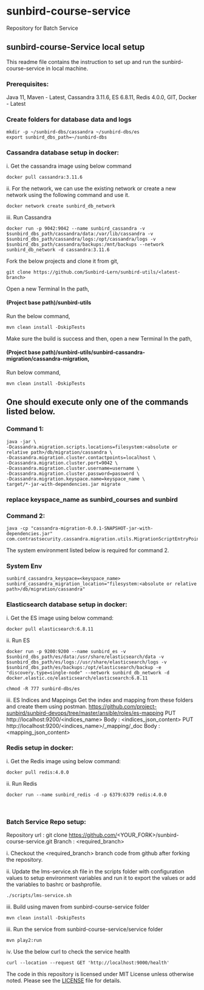 # sunbird-course-service

Repository for Batch Service

## sunbird-course-Service local setup
This readme file contains the instruction to set up and run the sunbird-course-service in local machine.

### Prerequisites:
Java 11,
Maven - Latest,
Cassandra 3.11.6,
ES 6.8.11,
Redis 4.0.0,
GIT,
Docker - Latest

### Create folders for database data and logs

```shell
mkdir -p ~/sunbird-dbs/cassandra ~/sunbird-dbs/es
export sunbird_dbs_path=~/sunbird-dbs
```

### Cassandra database setup in docker:



i. Get the cassandra image using below command
```shell
docker pull cassandra:3.11.6
```
ii. For the network, we can use the existing network or create a new network using the following command and use it.
```shell
docker network create sunbird_db_network
```
iii. Run Cassandra
```shell
docker run -p 9042:9042 --name sunbird_cassandra -v $sunbird_dbs_path/cassandra/data:/var/lib/cassandra -v $sunbird_dbs_path/cassandra/logs:/opt/cassandra/logs -v $sunbird_dbs_path/cassandra/backups:/mnt/backups --network sunbird_db_network -d cassandra:3.11.6
```
Fork the below projects and clone it from git,
```shell
git clone https://github.com/Sunbird-Lern/sunbird-utils/<latest-branch>
```
Open a new Terminal In the path,
#### (Project base path)/sunbird-utils
Run the below command,
```shell
mvn clean install -DskipTests
``` 
Make sure the build is success and then,
open a new Terminal In the path,
#### (Project base path)/sunbird-utils/sunbird-cassandra-migration/cassandra-migration,
Run below command,
```shell
mvn clean install -DskipTests
``` 
## One should execute only one of the commands listed below.
### Command 1:
```shell
java -jar \
-Dcassandra.migration.scripts.locations=filesystem:<absolute or relative path>/db/migration/cassandra \
-Dcassandra.migration.cluster.contactpoints=localhost \
-Dcassandra.migration.cluster.port=9042 \
-Dcassandra.migration.cluster.username=username \
-Dcassandra.migration.cluster.password=password \
-Dcassandra.migration.keyspace.name=keyspace_name \
target/*-jar-with-dependencies.jar migrate
``` 
### replace keyspace_name as sunbird_courses and sunbird
### Command 2:
```shell
java -cp "cassandra-migration-0.0.1-SNAPSHOT-jar-with-dependencies.jar" com.contrastsecurity.cassandra.migration.utils.MigrationScriptEntryPoint
```
The system environment listed below is required for command 2.
### System Env
```shell
sunbird_cassandra_keyspace=<keyspace_name>
sunbird_cassandra_migration_location="filesystem:<absolute or relative path>/db/migration/cassandra"
``` 

### Elasticsearch database setup in docker:
i. Get the ES image using below command:
```shell
docker pull elasticsearch:6.8.11
```
ii. Run ES
```shell
docker run -p 9200:9200 --name sunbird_es -v $sunbird_dbs_path/es/data:/usr/share/elasticsearch/data -v $sunbird_dbs_path/es/logs://usr/share/elasticsearch/logs -v $sunbird_dbs_path/es/backups:/opt/elasticsearch/backup -e "discovery.type=single-node" --network sunbird_db_network -d docker.elastic.co/elasticsearch/elasticsearch:6.8.11

chmod -R 777 sunbird-dbs/es
```
iii. ES Indices and Mappings
Get the index and mapping from these folders and create them using postman.
https://github.com/project-sunbird/sunbird-devops/tree/master/ansible/roles/es-mapping
PUT http://localhost:9200/<indices_name> Body : <indices_json_content>
PUT http://localhost:9200/<indices_name>/_mapping/_doc Body : <mapping_json_content>

### Redis setup in docker:
i. Get the Redis image using below command:
```shell
docker pull redis:4.0.0
```
ii. Run Redis
```shell
docker run --name sunbird_redis -d -p 6379:6379 redis:4.0.0
```
​
### Batch Service Repo setup:
Repository url : git clone https://github.com/<YOUR_FORK>/sunbird-course-service.git
Branch : <required_branch>

i. Checkout the <required_branch> branch code from github after forking the repository.

ii. Update the lms-service.sh file in the scripts folder with configuration values to setup environment variables and run it to export the values or add the variables to bashrc or bashprofile.
```shell
./scripts/lms-service.sh
```
iii. Build using maven from sunbird-course-service folder
```shell
mvn clean install -DskipTests
```
iii. Run the service from sunbird-course-service/service folder
```shell
mvn play2:run
```
iv. Use the below curl to check the service health
```shell
curl --location --request GET 'http://localhost:9000/health'
```

The code in this repository is licensed under MIT License unless otherwise noted. Please see the [LICENSE](https://github.com/project-sunbird/sunbird-lms-service/blob/master/LICENSE) file for details.